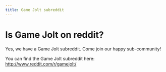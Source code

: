```yaml
---
title: Game Jolt subreddit
---
```


# Is Game Jolt on reddit?

Yes, we have a Game Jolt subreddit. Come join our happy sub-community!

You can find the Game Jolt subreddit here: http://www.reddit.com/r/gamejolt/
